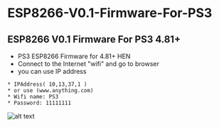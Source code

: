 # ESP8266-V0.1-Firmware-For-PS3

## ESP8266 V0.1 Firmware For PS3 4.81+
* PS3 ESP8266 Firmware for 4.81+ HEN
* Connect to the Internet "wifi" and go to browser
* you can use IP address
```
* IPAddress( 10,13,37,1 )
* or use (www.anything.com)
* Wifi name: PS3
* Password: 11111111
 ```

![alt text](https://4.bp.blogspot.com/-IgjXVRuVs9w/W_XcR7orLqI/AAAAAAAAAdw/WHQ9JrItUPAVM4a4ihhxCLaZDlhdFA6ggCLcBGAs/s1600/NEW%2BGAME.png "image title")
